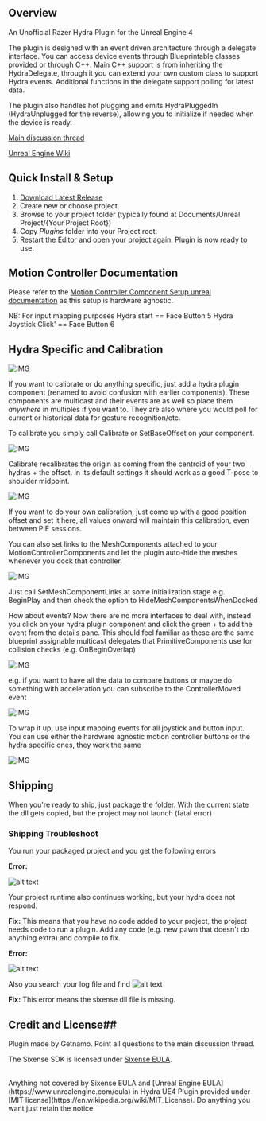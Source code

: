 ## Overview ##

An Unofficial Razer Hydra Plugin for the Unreal Engine 4

The plugin is designed with an event driven architecture through a delegate interface. You can access device events through Blueprintable classes provided or through C++. Main C++ support is from inheriting the HydraDelegate, through it you can extend your own custom class to support Hydra events. Additional functions in the delegate support polling for latest data.

The plugin also handles hot plugging and emits HydraPluggedIn (HydraUnplugged for the reverse), allowing you to initialize if needed when the device is ready.

[Main discussion thread](https://forums.unrealengine.com/showthread.php?3505-Razer-Hydra-Plugin)

[Unreal Engine Wiki](https://wiki.unrealengine.com/Unofficial_Hydra_Plugin)

## Quick Install & Setup ##

 1.	[Download Latest Release](https://github.com/getnamo/hydra-ue4/releases)
 2.	Create new or choose project.
 3.	Browse to your project folder (typically found at Documents/Unreal Project/{Your Project Root})
 4.	Copy *Plugins* folder into your Project root.
 5.	Restart the Editor and open your project again. Plugin is now ready to use.

## Motion Controller Documentation ##

Please refer to the [Motion Controller Component Setup unreal documentation](https://docs.unrealengine.com/latest/INT/Platforms/VR/MotionController/index.html) as this setup is hardware agnostic.

NB:
For input mapping purposes
Hydra start == Face Button 5
Hydra Joystick Click' == Face Button 6

## Hydra Specific and Calibration ##

![IMG](http://i.imgur.com/tTiZ3NI.png)

If you want to calibrate or do anything specific, just add a hydra plugin component (renamed to avoid confusion with earlier components). These components are multicast and their events are as well so place them *anywhere* in multiples if you want to. They are also where you would poll for current or historical data for gesture recognition/etc.

To calibrate you simply call Calibrate or SetBaseOffset on your component.

![IMG](http://i.imgur.com/BAyjapm.png)

Calibrate recalibrates the origin as coming from the centroid of your two hydras + the offset. In its default settings it should work as a good T-pose to shoulder midpoint.

![IMG](http://i.imgur.com/y82yzEv.png)

If you want to do your own calibration, just come up with a good position offset and set it here, all values onward will maintain this calibration, even between PIE sessions.

You can also set links to the MeshComponents attached to your MotionControllerComponents and let the plugin auto-hide the meshes whenever you dock that controller.

![IMG](http://i.imgur.com/coPNZTx.png)

Just call SetMeshComponentLinks at some initialization stage e.g. BeginPlay and then check the option to HideMeshComponentsWhenDocked



How about events? Now there are no more interfaces to deal with, instead you click on your hydra plugin component and click the green + to add the event from the details pane. This should feel familiar as these are the same blueprint assignable multicast delegates that PrimitiveComponents use for collision checks (e.g. OnBeginOverlap)

![IMG](http://i.imgur.com/YpEA2da.png)

e.g. if you want to have all the data to compare buttons or maybe do something with acceleration you can subscribe to the ControllerMoved event

![IMG](http://i.imgur.com/2MyKAHq.png)

To wrap it up, use input mapping events for all joystick and button input. You can use either the hardware agnostic motion controller buttons or the hydra specific ones, they work the same

![IMG](http://i.imgur.com/DvQDz0E.png)

## Shipping ##

When you're ready to ship, just package the folder. With the current state the dll gets copied, but the project may not launch (fatal error)

### Shipping Troubleshoot ###

You run your packaged project and you get the following errors

**Error:**

![alt text](http://i.imgur.com/IEIk7Rm.png "No Code Project Error")

Your project runtime also continues working, but your hydra does not respond.

**Fix:** This means that you have no code added to your project, the project needs code to run a plugin. Add any code (e.g. new pawn that doesn't do anything extra) and compile to fix.

**Error:**

![alt text](http://i.imgur.com/j4UAp8t.png "DLL not found Error")

Also you search your log file and find 
![alt text](http://i.imgur.com/jy6nsmX.png "Log of DLL not found Error")

**Fix:** This error means the sixense dll file is missing.

## Credit and License##
Plugin made by Getnamo. Point all questions to the main discussion thread.

The Sixense SDK is licensed under [Sixense EULA](http://sixense.com/eula).

<br />
Anything not covered by Sixense EULA and [Unreal Engine EULA](https://www.unrealengine.com/eula) in <span property="dct:title">Hydra UE4 Plugin</span> provided under [MIT license](https://en.wikipedia.org/wiki/MIT_License). Do anything you want just retain the notice.
